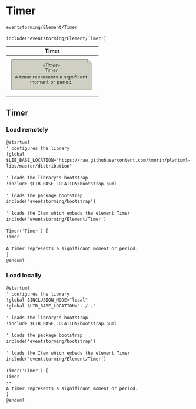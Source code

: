 # Timer

```text
eventstorming/Element/Timer
```

```text
include('eventstorming/Element/Timer')
```

|                                 Timer                                  |
|:----------------------------------------------------------------------:|
| ![illustration for Timer](../../eventstorming/Element/Timer.Local.png) |

## Timer

### Load remotely

```plantuml
@startuml
' configures the library
!global $LIB_BASE_LOCATION="https://raw.githubusercontent.com/tmorin/plantuml-libs/master/distribution"

' loads the library's bootstrap
!include $LIB_BASE_LOCATION/bootstrap.puml

' loads the package bootstrap
include('eventstorming/bootstrap')

' loads the Item which embeds the element Timer
include('eventstorming/Element/Timer')

Timer('Timer') [
Timer
--
A timer represents a significant moment or period.
]
@enduml
```

### Load locally

```plantuml
@startuml
' configures the library
!global $INCLUSION_MODE="local"
!global $LIB_BASE_LOCATION="../.."

' loads the library's bootstrap
!include $LIB_BASE_LOCATION/bootstrap.puml

' loads the package bootstrap
include('eventstorming/bootstrap')

' loads the Item which embeds the element Timer
include('eventstorming/Element/Timer')

Timer('Timer') [
Timer
--
A timer represents a significant moment or period.
]
@enduml
```

